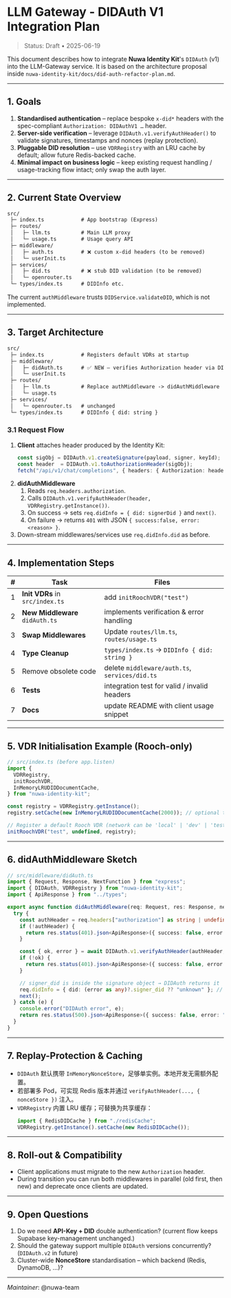 # LLM Gateway - DIDAuth V1 Integration Plan

> Status: Draft • 2025-06-19

This document describes how to integrate **Nuwa Identity Kit**'s `DIDAuth` (v1) into the LLM-Gateway service. It is based on the architecture proposal inside `nuwa-identity-kit/docs/did-auth-refactor-plan.md`.

---

## 1. Goals

1. **Standardised authentication** – replace bespoke `x-did*` headers with the spec-compliant `Authorization: DIDAuthV1 …` header.
2. **Server-side verification** – leverage `DIDAuth.v1.verifyAuthHeader()` to validate signatures, timestamps and nonces (replay protection).
3. **Pluggable DID resolution** – use `VDRRegistry` with an LRU cache by default; allow future Redis-backed cache.
4. **Minimal impact on business logic** – keep existing request handling / usage-tracking flow intact; only swap the auth layer.

---

## 2. Current State Overview

```txt
src/
 ├─ index.ts            # App bootstrap (Express)
 ├─ routes/
 │   ├─ llm.ts          # Main LLM proxy
 │   └─ usage.ts        # Usage query API
 ├─ middleware/
 │   ├─ auth.ts         # ❌ custom x-did headers (to be removed)
 │   └─ userInit.ts
 ├─ services/
 │   ├─ did.ts          # ❌ stub DID validation (to be removed)
 │   └─ openrouter.ts
 └─ types/index.ts      # DIDInfo etc.
```

The current `authMiddleware` trusts `DIDService.validateDID`, which is not implemented.

---

## 3. Target Architecture

```txt
src/
 ├─ index.ts            # Registers default VDRs at startup
 ├─ middleware/
 │   ├─ didAuth.ts      # ✅ NEW – verifies Authorization header via DIDAuth
 │   └─ userInit.ts
 ├─ routes/
 │   ├─ llm.ts          # Replace authMiddleware -> didAuthMiddleware
 │   └─ usage.ts
 ├─ services/
 │   └─ openrouter.ts   # unchanged
 └─ types/index.ts      # DIDInfo { did: string }
```

### 3.1 Request Flow

1. **Client** attaches header produced by the Identity Kit:
   ```ts
   const sigObj = DIDAuth.v1.createSignature(payload, signer, keyId);
   const header  = DIDAuth.v1.toAuthorizationHeader(sigObj);
   fetch("/api/v1/chat/completions", { headers: { Authorization: header } });
   ```
2. **didAuthMiddleware**
   1. Reads `req.headers.authorization`.
   2. Calls `DIDAuth.v1.verifyAuthHeader(header, VDRRegistry.getInstance())`.
   3. On success → sets `req.didInfo = { did: signerDid }` and `next()`.
   4. On failure → returns `401` with JSON `{ success:false, error: <reason> }`.
3. Down-stream middlewares/services use `req.didInfo.did` as before.

---

## 4. Implementation Steps

| # | Task | Files |
|---|------|-------|
|1| **Init VDRs** in `src/index.ts` | add `initRoochVDR("test")` |
|2| **New Middleware** `didAuth.ts` | implements verification & error handling |
|3| **Swap Middlewares** | Update `routes/llm.ts`, `routes/usage.ts` |
|4| **Type Cleanup** | `types/index.ts` → `DIDInfo { did: string }` |
|5| Remove obsolete code | delete `middleware/auth.ts`, `services/did.ts` |
|6| **Tests** | integration test for valid / invalid headers |
|7| **Docs** | update README with client usage snippet |

---

## 5. VDR Initialisation Example (Rooch-only)

```ts
// src/index.ts (before app.listen)
import {
  VDRRegistry,
  initRoochVDR,
  InMemoryLRUDIDDocumentCache,
} from "nuwa-identity-kit";

const registry = VDRRegistry.getInstance();
registry.setCache(new InMemoryLRUDIDDocumentCache(2000)); // optional tuning

// Register a default Rooch VDR (network can be 'local' | 'dev' | 'test' | 'main')
initRoochVDR("test", undefined, registry);
```

---

## 6. didAuthMiddleware Sketch

```ts
// src/middleware/didAuth.ts
import { Request, Response, NextFunction } from "express";
import { DIDAuth, VDRRegistry } from "nuwa-identity-kit";
import { ApiResponse } from "../types";

export async function didAuthMiddleware(req: Request, res: Response, next: NextFunction) {
  try {
    const authHeader = req.headers["authorization"] as string | undefined;
    if (!authHeader) {
      return res.status(401).json<ApiResponse>({ success: false, error: "Missing Authorization" });
    }

    const { ok, error } = await DIDAuth.v1.verifyAuthHeader(authHeader, VDRRegistry.getInstance());
    if (!ok) {
      return res.status(401).json<ApiResponse>({ success: false, error });
    }

    // signer_did is inside the signature object → DIDAuth returns it
    req.didInfo = { did: (error as any)?.signer_did ?? "unknown" }; // adapt as needed
    next();
  } catch (e) {
    console.error("DIDAuth error", e);
    return res.status(500).json<ApiResponse>({ success: false, error: "Auth error" });
  }
}
```

---

## 7. Replay-Protection & Caching

* `DIDAuth` 默认携带 `InMemoryNonceStore`，足够单实例。本地开发无需额外配置。  
* 若部署多 Pod，可实现 Redis 版本并通过 `verifyAuthHeader(..., { nonceStore })` 注入。  
* `VDRRegistry` 内置 LRU 缓存；可替换为共享缓存：
  ```ts
  import { RedisDIDCache } from "./redisCache";
  VDRRegistry.getInstance().setCache(new RedisDIDCache());
  ```

---

## 8. Roll-out & Compatibility

* Client applications must migrate to the new `Authorization` header.  
* During transition you can run both middlewares in parallel (old first, then new) and deprecate once clients are updated.

---

## 9. Open Questions

1. Do we need **API-Key + DID** double authentication? (current flow keeps Supabase key-management unchanged.)
2. Should the gateway support multiple `DIDAuth` versions concurrently? (`DIDAuth.v2` in future)
3. Cluster-wide **NonceStore** standardisation – which backend (Redis, DynamoDB, …)?

---

*Maintainer*: @nuwa-team 